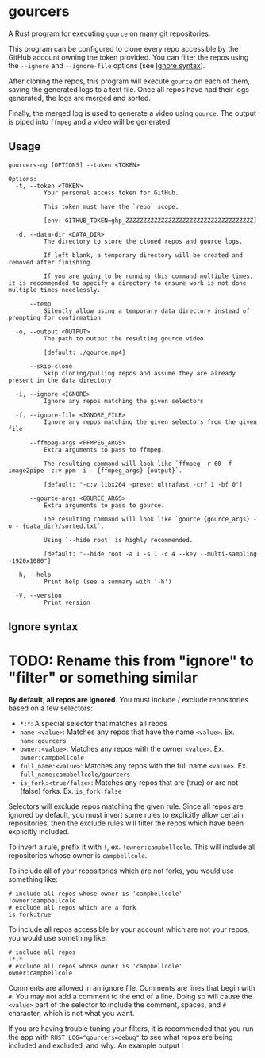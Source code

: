 # gourcers

A Rust program for executing `gource` on many git repositories.

This program can be configured to clone every repo accessible by the GitHub account owning the token provided. You can filter the repos using the `--ignore` and `--ignore-file` options (see [Ignore syntax](#ignore-syntax)).

After cloning the repos, this program will execute `gource` on each of them, saving the generated logs to a text file. Once all repos have had their logs generated, the logs are merged and sorted.

Finally, the merged log is used to generate a video using `gource`. The output is piped into `ffmpeg` and a video will be generated.

## Usage

```
gourcers-ng [OPTIONS] --token <TOKEN>

Options:
  -t, --token <TOKEN>
          Your personal access token for GitHub.

          This token must have the `repo` scope.

          [env: GITHUB_TOKEN=ghp_ZZZZZZZZZZZZZZZZZZZZZZZZZZZZZZZZZZZZ]

  -d, --data-dir <DATA_DIR>
          The directory to store the cloned repos and gource logs.

          If left blank, a temporary directory will be created and removed after finishing.

          If you are going to be running this command multiple times, it is recommended to specify a directory to ensure work is not done multiple times needlessly.

      --temp
          Silently allow using a temporary data directory instead of prompting for confirmation

  -o, --output <OUTPUT>
          The path to output the resulting gource video

          [default: ./gource.mp4]

      --skip-clone
          Skip cloning/pulling repos and assume they are already present in the data directory

  -i, --ignore <IGNORE>
          Ignore any repos matching the given selectors

  -f, --ignore-file <IGNORE_FILE>
          Ignore any repos matching the given selectors from the given file

      --ffmpeg-args <FFMPEG_ARGS>
          Extra arguments to pass to ffmpeg.

          The resulting command will look like `ffmpeg -r 60 -f image2pipe -c:v ppm -i - {ffmpeg_args} {output}`.

          [default: "-c:v libx264 -preset ultrafast -crf 1 -bf 0"]

      --gource-args <GOURCE_ARGS>
          Extra arguments to pass to gource.

          The resulting command will look like `gource {gource_args} -o - {data_dir}/sorted.txt`.

          Using `--hide root` is highly recommended.

          [default: "--hide root -a 1 -s 1 -c 4 --key --multi-sampling -1920x1080"]

  -h, --help
          Print help (see a summary with '-h')

  -V, --version
          Print version
```

## Ignore syntax

# TODO: Rename this from "ignore" to "filter" or something similar

**By default, all repos are ignored**. You must include / exclude repositories based on a few selectors:

- `*:*`: A special selector that matches all repos
- `name:<value>`: Matches any repos that have the name `<value>`. Ex. `name:gourcers`
- `owner:<value>`: Matches any repos with the owner `<value>`. Ex. `owner:campbellcole`
- `full_name:<value>`: Matches any repos with the full name `<value>`. Ex. `full_name:campbellcole/gourcers`
- `is_fork:<true/false>`: Matches any repos that are (true) or are not (false) forks. Ex. `is_fork:false`

Selectors will exclude repos matching the given rule. Since all repos are ignored by default, you must invert some rules to explicitly allow certain repositories, then the exclude rules will filter the repos which have been explicitly included.

To invert a rule, prefix it with `!`, ex. `!owner:campbellcole`. This will include all repositories whose owner is `campbellcole`.

To include all of your repositories which are not forks, you would use something like:

```
# include all repos whose owner is 'campbellcole'
!owner:campbellcole
# exclude all repos which are a fork
is_fork:true
```

To include all repos accessible by your account which are not your repos, you would use something like:

```
# include all repos
!*:*
# exclude all repos whose owner is 'campbellcole'
owner:campbellcole
```

Comments are allowed in an ignore file. Comments are lines that begin with `#`. You may not add a comment to the end of a line. Doing so will cause the `<value>` part of the selector to include the comment, spaces, and `#` character, which is not what you want.

If you are having trouble tuning your filters, it is recommended that you run the app with `RUST_LOG="gourcers=debug"` to see what repos are being included and excluded, and why. An example output l
